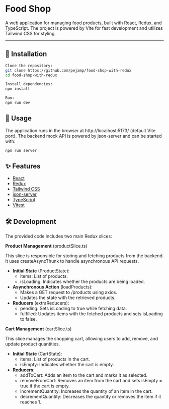 # Food Shop

A web application for managing food products, built with React, Redux, and TypeScript. The project is powered by Vite for fast development and utilizes Tailwind CSS for styling.

---

## 🚀 Installation

```sh
Clone the repository:
git clone https://github.com/pejamp/food-shop-with-redux
cd food-shop-with-redux

Install dependencies:
npm install

Run:
npm run dev
```

## 📌 Usage

The application runs in the browser at http://localhost:5173/ (default Vite port).
The backend mock API is powered by json-server and can be started with:

```sh
npm run server
```

## ✨ Features

- [React](https://react.dev/)
- [Redux](https://redux.js.org/introduction/getting-started)
- [Tailwind CSS](https://tailwindcss.com/docs/installation/using-vite)
- [json-server](https://github.com/typicode/json-server)
- [TypeScript](https://www.typescriptlang.org/)
- [Vitest](https://vitest.dev/)

## 🛠 Development

The provided code includes two main Redux slices:

**Product Management** (productSlice.ts)

This slice is responsible for storing and fetching products from the backend. It uses createAsyncThunk to handle asynchronous API requests.

- **Initial State** (ProductState):
  - items: List of products.
  - isLoading: Indicates whether the products are being loaded.
- **Asynchronous Action** (loadProducts):
  - Makes a GET request to /products using axios.
  - Updates the state with the retrieved products.
- **Reducers** (extraReducers):
  - pending: Sets isLoading to true while fetching data.
  - fulfilled: Updates items with the fetched products and sets isLoading to false.

**Cart Management** (cartSlice.ts)

This slice manages the shopping cart, allowing users to add, remove, and update product quantities.

- **Initial State** (CartState):
  - items: List of products in the cart.
  - isEmpty: Indicates whether the cart is empty.
- **Reducers**:
  - addToCart: Adds an item to the cart and marks it as selected.
  - removeFromCart: Removes an item from the cart and sets isEmpty = true if the cart is empty.
  - incrementQuantity: Increases the quantity of an item in the cart.
  - decrementQuantity: Decreases the quantity or removes the item if it reaches 1.
